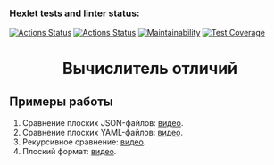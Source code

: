 ### Hexlet tests and linter status:
[![Actions Status](https://github.com/Frit027/frontend-project-lvl2/workflows/hexlet-check/badge.svg)](https://github.com/Frit027/frontend-project-lvl2/actions/workflows/hexlet-check.yml)
[![Actions Status](https://github.com/Frit027/frontend-project-lvl2/workflows/lint-tests/badge.svg)](https://github.com/Frit027/frontend-project-lvl2/actions/workflows/lint-tests.yml)
[![Maintainability](https://api.codeclimate.com/v1/badges/d5aed474be26478d740e/maintainability)](https://codeclimate.com/github/Frit027/frontend-project-lvl2/maintainability)
[![Test Coverage](https://api.codeclimate.com/v1/badges/d5aed474be26478d740e/test_coverage)](https://codeclimate.com/github/Frit027/frontend-project-lvl2/test_coverage)

<h1 align="center">Вычислитель отличий</h1>

## Примеры работы
1. Сравнение плоских JSON-файлов: [видео](https://drive.google.com/file/d/1y1FEtltsx2kB6CgpXVuUWtVYRGy4S-4m/view?usp=sharing).
2. Сравнение плоских YAML-файлов: [видео](https://drive.google.com/file/d/1h0g_vsRtFtyt0ju_x2ffCwhjQ2d2Xhu2/view?usp=sharing).
3. Рекурсивное сравнение: [видео](https://drive.google.com/file/d/1ppRVwG776SzpGuM9wXZVnqSzqNHJVgtX/view?usp=sharing).
4. Плоский формат: [видео](https://drive.google.com/file/d/1nTeJpuq9cdCFweWWcFomJUHQgoagI3lk/view?usp=sharing).